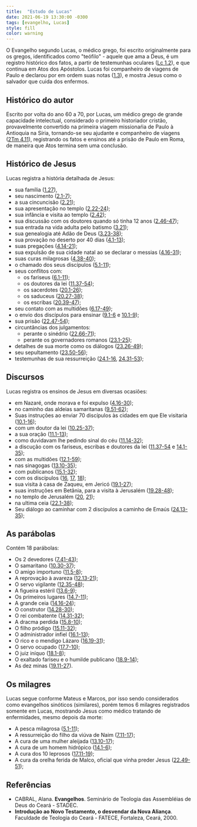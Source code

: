```yaml
---
title:  "Estudo de Lucas"
date: 2021-06-19 13:30:00 -0300
tags: [evangelho, Lucas]
style: fill
color: warning
---
```


O Evangelho segundo Lucas, o médico grego, foi escrito originalmente para os gregos, identificados como "teófilo" - aquele que ama a Deus, é um registro histórico dos fatos, a partir de testemunhas oculares ([Lc 1.2](https://www.bibliaonline.com.br/acf/lc/1/2)), e que continua em Atos dos Apóstolos. Lucas foi companheiro de viagens de Paulo e declarou por em ordem suas notas ([1.3](https://www.bibliaonline.com.br/acf/lc/1/3)), e mostra Jesus como o salvador que cuida dos enfermos.

## Histórico do autor

Escrito por volta do ano 60 a 70, por Lucas, um médico grego de grande capacidade intelectual, considerado o primeiro historiador cristão, provavelmente convertido na primeira viagem missionaŕia de Paulo à Antioquia na Síria, tornando-se seu ajudante e companheiro de viagens ([2Tm 4.11](https://www.bibliaonline.com.br/acf/2tm/4/11)), registrando os fatos e ensinos até a prisão de Paulo em Roma, de maneira que Atos termina sem uma conclusão.

## Histórico de Jesus

Lucas registra a história detalhada de Jesus:

* sua família ([1.27](https://www.bibliaonline.com.br/acf/lc/1/27)),
* seu nascimento ([2.1-7](https://www.bibliaonline.com.br/acf/lc/2/1-7+));
* a sua cincuncisão ([2.21](https://www.bibliaonline.com.br/acf/lc/2/21));
* sua apresentação no templo ([2.22-24](https://www.bibliaonline.com.br/acf/lc/2/22-24+));
* sua infância e visita ao templo ([2.42](https://www.bibliaonline.com.br/acf/lc/2/42));
* sua discussão com os doutores quando só tinha 12 anos ([2.46-47](https://www.bibliaonline.com.br/acf/lc/2/46-47));
* sua entrada na vida adulta pelo batismo ([3.21](https://www.bibliaonline.com.br/acf/lc/3/21));
* sua genealogia até Adão de Deus ([3.23-38](https://www.bibliaonline.com.br/acf/lc/3/23-38));
* sua provação no deserto por 40 dias ([4.1-13](https://www.bibliaonline.com.br/acf/lc/4/1-13));
* suas pregações ([4.14-21](https://www.bibliaonline.com.br/acf/lc/4/14-21));
* sua expulsão de sua cidade natal ao se declarar o messias ([4.16-31](https://www.bibliaonline.com.br/acf/lc/4/16-31));
* suas curas milagrosas ([4.38-40](https://www.bibliaonline.com.br/acf/lc/4/38-40));
* o chamado dos seus discípulos ([5.1-11](https://www.bibliaonline.com.br/acf/lc/5/1-11));
* seus conflitos com:
  * os fariseus ([6.1-11](https://www.bibliaonline.com.br/acf/lc/5/1-11));
  * os doutores da lei ([11.37-54](https://www.bibliaonline.com.br/acf/lc/11/34-54));
  * os sacerdotes ([20.1-26](https://www.bibliaonline.com.br/acf/lc/20/1-26));
  * os saduceus ([20.27-38](https://www.bibliaonline.com.br/acf/lc/20/27-38));
  * os escribas ([20.39-47](https://www.bibliaonline.com.br/acf/lc/20/39-47));
* seu contato com as multidões ([6.17-49](https://www.bibliaonline.com.br/acf/lc/5/17-49));
* o envio dos discípulos para ensinar ([9.1-6](https://www.bibliaonline.com.br/acf/lc/9/1-6) e  [10.1-9](https://www.bibliaonline.com.br/acf/lc/10/1-9));
* sua prisão ([22.47-54](https://www.bibliaonline.com.br/acf/lc/22/47-54));
* circuntâncias dos julgamentos:
  * perante o sinédrio ([22.66-71](https://www.bibliaonline.com.br/acf/lc/22/66-71));
  * perante os governadores romanos ([23.1-25](https://www.bibliaonline.com.br/acf/lc/23/1-25));
* detalhes de sua morte como os diálogos ([23.26-49](https://www.bibliaonline.com.br/acf/lc/23/26-49));
* seu sepultamento ([23.50-56](https://www.bibliaonline.com.br/acf/lc/23/50-56));
* testemunhas de sua ressurreição  ([24.1-16](https://www.bibliaonline.com.br/acf/lc/24/1-16), [24.31-53](https://www.bibliaonline.com.br/acf/lc/24/31-53));

## Discursos

Lucas registra os ensinos de Jesus em diversas ocasiões:
* em Nazaré, onde morava e foi expulso ([4.16-30](https://www.bibliaonline.com.br/acf/lc/4/16-30));
* no caminho das aldeias samaritanas ([9.51-62](https://www.bibliaonline.com.br/acf/lc/9/51-62));
* Suas instruções ao enviar 70 discípulos às cidades em que Ele visitaria ([10.1-16](https://www.bibliaonline.com.br/acf/lc/10/1-16));
* com um doutor da lei ([10.25-37](https://www.bibliaonline.com.br/acf/lc/10/25-37));
* a sua oração ([11.1-13](https://www.bibliaonline.com.br/acf/lc/11/1-13));
* como duvidavam lhe pedindo sinal do céu ([11.14-32](https://www.bibliaonline.com.br/acf/lc/11/14-32));
* a discução com os fariseus, escribas e doutores da lei ([11.37-54](https://www.bibliaonline.com.br/acf/lc/11/37-54) e [14.1-35](https://www.bibliaonline.com.br/acf/lc/14/1-35));
* com as multidões ([12.1-59](https://www.bibliaonline.com.br/acf/lc/12/1-59));
* nas sinagogas ([13.10-35](https://www.bibliaonline.com.br/acf/lc/13/10-35));
* com publicanos ([15.1-32](https://www.bibliaonline.com.br/acf/lc/15/1-32));
* com os discípulos ([16](https://www.bibliaonline.com.br/acf/lc/16), [17](https://www.bibliaonline.com.br/acf/lc/17), [18](https://www.bibliaonline.com.br/acf/lc/18));
* sua visita à casa de Zaqueu, em Jericó ([19.1-27](https://www.bibliaonline.com.br/acf/lc/19/1-27));
* suas instruções em Betânia, para a visita à Jerusalém ([19.28-48](https://www.bibliaonline.com.br/acf/lc/19/28-48));
* no templo de Jerusalém ([20](https://www.bibliaonline.com.br/acf/lc/20), [21](https://www.bibliaonline.com.br/acf/lc/21));
* na ultima ceia ([22.1-38](https://www.bibliaonline.com.br/acf/lc/22/1-38));
* Seu diálogo ao caminhar com 2 discípulos a caminho de Emaús ([24.13-35](https://www.bibliaonline.com.br/acf/lc/274/13-35));

## As parábolas

Contém 18 parábolas:

* Os 2 devedores ([7.41-43](https://www.bibliaonline.com.br/acf/lc/7/41-43));
* O samaritano ([10.30-37](https://www.bibliaonline.com.br/acf/lc/10/30-37));
* O amigo importuno ([11.5-8](https://www.bibliaonline.com.br/acf/lc/11/5-8));
* A reprovação à avareza ([12.13-21](https://www.bibliaonline.com.br/acf/lc/12/13-21));
* O servo vigilante ([12.35-48](https://www.bibliaonline.com.br/acf/lc/12/35-48));
* A figueira estéril ([13.6-9](https://www.bibliaonline.com.br/acf/lc/13/6-9));
* Os primeiros lugares ([14.7-11](https://www.bibliaonline.com.br/acf/lc/14/7-11));
* A grande ceia ([14.16-24](https://www.bibliaonline.com.br/acf/lc/14/16-24));
* O construtor ([14.28-30](https://www.bibliaonline.com.br/acf/lc/14/28-30));
* O rei combatente ([14.31-32](https://www.bibliaonline.com.br/acf/lc/14/31-32));
* A dracma perdida ([15.8-10](https://www.bibliaonline.com.br/acf/lc/15/8-10));
* O filho pródigo ([15.11-32](https://www.bibliaonline.com.br/acf/lc/15/11-32));
* O administrador infiel ([16.1-13](https://www.bibliaonline.com.br/acf/lc/16/1-13));
* O rico e o mendigo Lázaro ([16.19-31](https://www.bibliaonline.com.br/acf/lc/16/19-31));
* O servo ocupado ([17.7-10](https://www.bibliaonline.com.br/acf/lc/17/7-10));
* O juiz iníquo ([18.1-8](https://www.bibliaonline.com.br/acf/lc/18/1-8));
* O exaltado fariseu e o humilde publicano ([18.9-14](https://www.bibliaonline.com.br/acf/lc/18/9-14));
* As dez minas ([19.11-27](https://www.bibliaonline.com.br/acf/lc/19/11-27)).

## Os milagres

Lucas segue conforme Mateus e Marcos, por isso sendo considerados como evangelhos sinóticos (similares), porém temos 6 milagres registrados somente em Lucas, mostrando Jesus como médico tratando de enfermidades, mesmo depois da morte:

* A pesca milagrosa ([5.1-11](https://www.bibliaonline.com.br/acf/lc/5/1-11));
* A ressurreição do filho da viúva de Naim ([7.11-17](https://www.bibliaonline.com.br/acf/lc/7/11-17));
* A cura de uma mulher aleijada ([13.10-17](https://www.bibliaonline.com.br/acf/lc/13/10-17));
* A cura de um homem hidrópico ([14.1-6](https://www.bibliaonline.com.br/acf/lc/14/1-6));
* A cura dos 10 leprosos ([17.11-19](https://www.bibliaonline.com.br/acf/lc/17/11-19));
* A cura da orelha ferida de Malco, oficial que vinha preder Jesus ([22.49-51](https://www.bibliaonline.com.br/acf/lc/22/49-51));

## Referências

* CABRAL, Alana. **Evangelhos**. Seminário de Teologia das Assembléias de Deus do Ceará - STADEC.
* **Introdução ao Novo Testamento, o desvendar da Nova Aliança**. Faculdade de Teologia do Ceará - FATECE, Fortaleza, Ceará, 2000.

